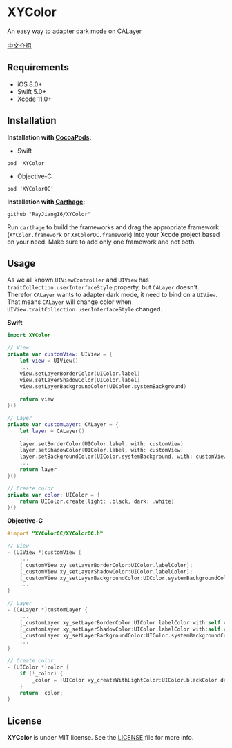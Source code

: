 # XYColor
An easy way to adapter dark mode on CALayer

[中文介绍](README_CN.md)

## Requirements

- iOS 8.0+
- Swift 5.0+
- Xcode 11.0+

## Installation

**Installation with [CocoaPods](https://cocoapods.org/):**
- Swift
```
pod 'XYColor'
```
- Objective-C
```
pod 'XYColorOC'
```

**Installation with [Carthage](https://github.com/Carthage/Carthage):**
```
github "RayJiang16/XYColor"
```
Run `carthage` to build the frameworks and drag the appropriate framework (`XYColor.framework` or `XYColorOC.framework`) into your Xcode project based on your need. Make sure to add only one framework and not both.


## Usage
As we all known `UIViewController` and `UIView` has `traitCollection.userInterfaceStyle` property, but `CALayer` doesn't.
Therefor `CALayer` wants to adapter dark mode, it need to bind on a `UIView`.
That means `CALayer` will change color when `UIView.traitCollection.userInterfaceStyle` changed.

**Swift**
```swift
import XYColor

// View
private var customView: UIView = {
    let view = UIView()
    ...
    view.setLayerBorderColor(UIColor.label)
    view.setLayerShadowColor(UIColor.label)
    view.setLayerBackgroundColor(UIColor.systemBackground)
    ...
    return view
}()

// Layer
private var customLayer: CALayer = {
    let layer = CALayer()
    ...
    layer.setBorderColor(UIColor.label, with: customView)
    layer.setShadowColor(UIColor.label, with: customView)
    layer.setBackgroundColor(UIColor.systemBackground, with: customView)
    ...
    return layer
}()

// Create color
private var color: UIColor = {
    return UIColor.create(light: .black, dark: .white)
}()
```

**Objective-C**
```objective-c
#import "XYColorOC/XYColorOC.h"

// View
- (UIView *)customView {
    ...
    [_customView xy_setLayerBorderColor:UIColor.labelColor];
    [_customView xy_setLayerShadowColor:UIColor.labelColor];
    [_customView xy_setLayerBackgroundColor:UIColor.systemBackgroundColor];
    ...
}

// Layer
- (CALayer *)customLayer {
    ...
    [_customLayer xy_setLayerBorderColor:UIColor.labelColor with:self.customView];
    [_customLayer xy_setLayerShadowColor:UIColor.labelColor with:self.customView];
    [_customLayer xy_setLayerBackgroundColor:UIColor.systemBackgroundColor with:self.customView];
    ...
}

// Create color
- (UIColor *)color {
    if (!_color) {
        _color = [UIColor xy_createWithLightColor:UIColor.blackColor darkColor:UIColor.whiteColor];
    }
    return _color;
}
```

## License

**XYColor** is under MIT license. See the [LICENSE](LICENSE) file for more info.
